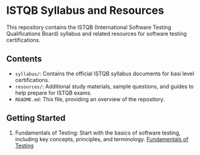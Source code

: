 # ISTQB Syllabus and Resources

This repository contains the ISTQB (International Software Testing Qualifications Board) syllabus and related resources for software testing certifications.

## Contents
- `syllabus/`: Contains the official ISTQB syllabus documents for basi level certifications.
- `resources/`: Additional study materials, sample questions, and guides to help prepare for ISTQB exams.
- `README.md`: This file, providing an overview of the repository.

## Getting Started

1. Fundamentals of Testing: Start with the basics of software testing, including key concepts, principles, and terminology.
[Fundamentals of Testing](1_Fundamentals-Of-Testing/1_Fundamentals.md)